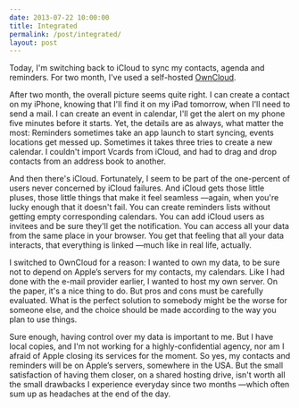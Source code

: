 ```yaml
---
date: 2013-07-22 10:00:00
title: Integrated
permalink: /post/integrated/
layout: post
---
```


Today, I'm switching back to iCloud to sync my contacts, agenda and reminders. For two month, I've used a self-hosted [OwnCloud][1].

After two month, the overall picture seems quite right. I can create a contact on my iPhone, knowing that I'll find it on my iPad tomorrow, when I'll need to send a mail. I can create an event in calendar, I'll get the alert on my phone five minutes before it starts. Yet, the details are as always, what matter the most: Reminders sometimes take an app launch to start syncing, events locations get messed up. Sometimes it takes three tries to create a new calendar. I couldn't import Vcards from iCloud, and had to drag and drop contacts from an address book to another.

And then there's iCloud. Fortunately, I seem to be part of the one-percent of users never concerned by iCloud failures. And iCloud gets those little pluses, those little things that make it feel seamless —again, when you're lucky enough that it doesn't fail. You can create reminders lists without getting empty corresponding calendars. You can add iCloud users as invitees and be sure they'll get the notification. You can access all your data from the same place in your browser. You get that feeling that all your data interacts, that everything is linked —much like in real life, actually.

I switched to OwnCloud for a reason: I wanted to own my data, to be sure not to depend on Apple’s servers for my contacts, my calendars. Like I had done with the e-mail provider earlier, I wanted to host my own server. On the paper, it's a nice thing to do. But pros and cons must be carefully evaluated. What is the perfect solution to somebody might be the worse for someone else, and the choice should be made according to the way you plan to use things.

Sure enough, having control over my data is important to me. But I have local copies, and I'm not working for a highly-confidential agency, nor am I afraid of Apple closing its services for the moment. So yes, my contacts and reminders will be on Apple’s servers, somewhere in the USA. But the small satisfaction of having them closer, on a shared hosting drive, isn't worth all the small drawbacks I experience everyday since two months —which often sum up as headaches at the end of the day.

[1]: http://owncloud.org